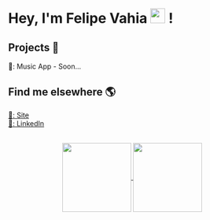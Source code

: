 # Hey, I'm Felipe Vahia <img src="https://media.giphy.com/media/hvRJCLFzcasrR4ia7z/giphy.gif" width="30px"> !

## Projects 🚀

🎼: Music App - Soon...

## Find me elsewhere 🌎

[🚀: Site](https://felipemalli.github.io/) <br>
[💼: LinkedIn](https://www.linkedin.com/in/felipe-vahia-malliagros/) <br>

<div align="center">
  <a href="https://github.com/felipemalli">
  <br>
    <img align="center" height="140em" src="https://github-readme-stats.vercel.app/api?username=felipemalli&count_private=true&show_icons=true&theme=nord" />
  </a>
  <a href="https://github.com/felipemalli">
    <img align="center" height="140em" src="https://github-readme-stats.vercel.app/api/top-langs/?username=felipemalli&hide=css&langs_count=8&theme=nord&layout=compact" />
  </a>
</div>
